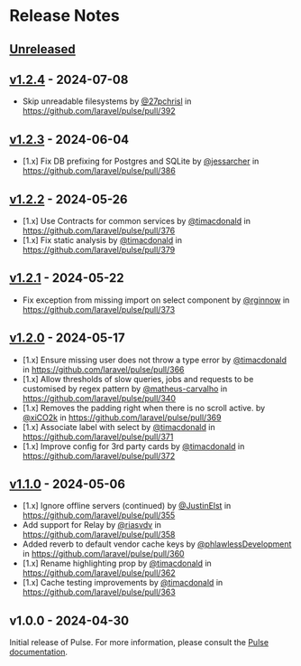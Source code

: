 # Release Notes

## [Unreleased](https://github.com/laravel/pulse/compare/v1.2.4...1.x)

## [v1.2.4](https://github.com/laravel/pulse/compare/v1.2.3...v1.2.4) - 2024-07-08

* Skip unreadable filesystems by [@27pchrisl](https://github.com/27pchrisl) in https://github.com/laravel/pulse/pull/392

## [v1.2.3](https://github.com/laravel/pulse/compare/v1.2.2...v1.2.3) - 2024-06-04

* [1.x] Fix DB prefixing for Postgres and SQLite by [@jessarcher](https://github.com/jessarcher) in https://github.com/laravel/pulse/pull/386

## [v1.2.2](https://github.com/laravel/pulse/compare/v1.2.1...v1.2.2) - 2024-05-26

* [1.x] Use Contracts for common services by [@timacdonald](https://github.com/timacdonald) in https://github.com/laravel/pulse/pull/376
* [1.x] Fix static analysis by [@timacdonald](https://github.com/timacdonald) in https://github.com/laravel/pulse/pull/379

## [v1.2.1](https://github.com/laravel/pulse/compare/v1.2.0...v1.2.1) - 2024-05-22

* Fix exception from missing import on select component by [@rginnow](https://github.com/rginnow) in https://github.com/laravel/pulse/pull/373

## [v1.2.0](https://github.com/laravel/pulse/compare/v1.1.0...v1.2.0) - 2024-05-17

* [1.x] Ensure missing user does not throw a type error by [@timacdonald](https://github.com/timacdonald) in https://github.com/laravel/pulse/pull/366
* [1.x] Allow thresholds of slow queries, jobs and requests to be customised by regex pattern by [@matheus-carvalho](https://github.com/matheus-carvalho) in https://github.com/laravel/pulse/pull/340
* [1.x] Removes the padding right when there is no scroll active. by [@xiCO2k](https://github.com/xiCO2k) in https://github.com/laravel/pulse/pull/369
* [1.x] Associate label with select by [@timacdonald](https://github.com/timacdonald) in https://github.com/laravel/pulse/pull/371
* [1.x] Improve config for 3rd party cards by [@timacdonald](https://github.com/timacdonald) in https://github.com/laravel/pulse/pull/372

## [v1.1.0](https://github.com/laravel/pulse/compare/v1.0.0...v1.1.0) - 2024-05-06

* [1.x] Ignore offline servers (continued) by [@JustinElst](https://github.com/JustinElst) in https://github.com/laravel/pulse/pull/355
* Add support for Relay by [@riasvdv](https://github.com/riasvdv) in https://github.com/laravel/pulse/pull/358
* Added reverb to default vendor cache keys by [@phlawlessDevelopment](https://github.com/phlawlessDevelopment) in https://github.com/laravel/pulse/pull/360
* [1.x] Rename highlighting prop by [@timacdonald](https://github.com/timacdonald) in https://github.com/laravel/pulse/pull/362
* [1.x] Cache testing improvements by [@timacdonald](https://github.com/timacdonald) in https://github.com/laravel/pulse/pull/363

## v1.0.0 - 2024-04-30

Initial release of Pulse. For more information, please consult the [Pulse documentation](https://laravel.com/docs/pulse).
